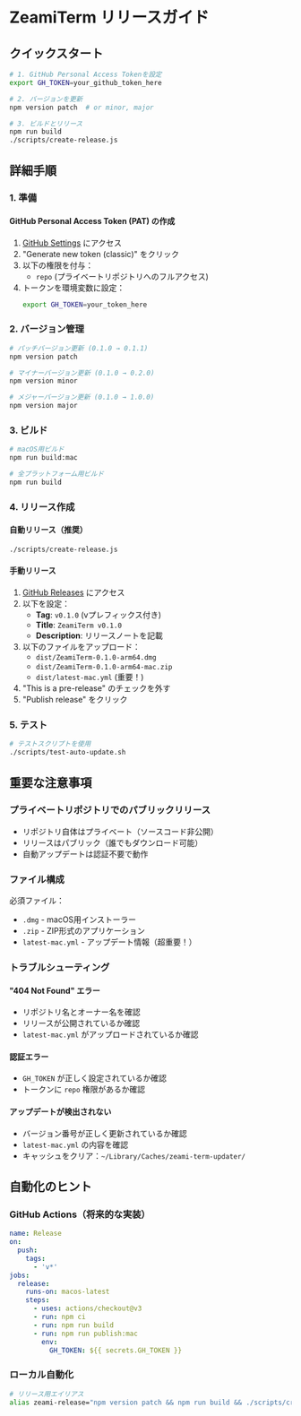 # ZeamiTerm リリースガイド

## クイックスタート

```bash
# 1. GitHub Personal Access Tokenを設定
export GH_TOKEN=your_github_token_here

# 2. バージョンを更新
npm version patch  # or minor, major

# 3. ビルドとリリース
npm run build
./scripts/create-release.js
```

## 詳細手順

### 1. 準備

#### GitHub Personal Access Token (PAT) の作成
1. [GitHub Settings](https://github.com/settings/tokens) にアクセス
2. "Generate new token (classic)" をクリック
3. 以下の権限を付与：
   - `repo` (プライベートリポジトリへのフルアクセス)
4. トークンを環境変数に設定：
   ```bash
   export GH_TOKEN=your_token_here
   ```

### 2. バージョン管理

```bash
# パッチバージョン更新 (0.1.0 → 0.1.1)
npm version patch

# マイナーバージョン更新 (0.1.0 → 0.2.0)
npm version minor

# メジャーバージョン更新 (0.1.0 → 1.0.0)
npm version major
```

### 3. ビルド

```bash
# macOS用ビルド
npm run build:mac

# 全プラットフォーム用ビルド
npm run build
```

### 4. リリース作成

#### 自動リリース（推奨）
```bash
./scripts/create-release.js
```

#### 手動リリース
1. [GitHub Releases](https://github.com/hiranotomo/zeami-term/releases/new) にアクセス
2. 以下を設定：
   - **Tag**: `v0.1.0` (vプレフィックス付き)
   - **Title**: `ZeamiTerm v0.1.0`
   - **Description**: リリースノートを記載
3. 以下のファイルをアップロード：
   - `dist/ZeamiTerm-0.1.0-arm64.dmg`
   - `dist/ZeamiTerm-0.1.0-arm64-mac.zip`
   - `dist/latest-mac.yml` (重要！)
4. "This is a pre-release" のチェックを外す
5. "Publish release" をクリック

### 5. テスト

```bash
# テストスクリプトを使用
./scripts/test-auto-update.sh
```

## 重要な注意事項

### プライベートリポジトリでのパブリックリリース
- リポジトリ自体はプライベート（ソースコード非公開）
- リリースはパブリック（誰でもダウンロード可能）
- 自動アップデートは認証不要で動作

### ファイル構成
必須ファイル：
- `.dmg` - macOS用インストーラー
- `.zip` - ZIP形式のアプリケーション
- `latest-mac.yml` - アップデート情報（超重要！）

### トラブルシューティング

#### "404 Not Found" エラー
- リポジトリ名とオーナー名を確認
- リリースが公開されているか確認
- `latest-mac.yml` がアップロードされているか確認

#### 認証エラー
- `GH_TOKEN` が正しく設定されているか確認
- トークンに `repo` 権限があるか確認

#### アップデートが検出されない
- バージョン番号が正しく更新されているか確認
- `latest-mac.yml` の内容を確認
- キャッシュをクリア：`~/Library/Caches/zeami-term-updater/`

## 自動化のヒント

### GitHub Actions（将来的な実装）
```yaml
name: Release
on:
  push:
    tags:
      - 'v*'
jobs:
  release:
    runs-on: macos-latest
    steps:
      - uses: actions/checkout@v3
      - run: npm ci
      - run: npm run build
      - run: npm run publish:mac
        env:
          GH_TOKEN: ${{ secrets.GH_TOKEN }}
```

### ローカル自動化
```bash
# リリース用エイリアス
alias zeami-release="npm version patch && npm run build && ./scripts/create-release.js"
```